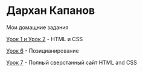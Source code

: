 # Дархан Капанов
 Мои домащние задания

[Урок 1 и Урок 2](Darkhan03.github.io/Ls_1and2/ "Урок 1 и Урок 2") - HTML и CSS

[Урок 6](https://darkhan03.github.io/Ls6/ "Урок 6") - Позицианирование

[Урок 7](https://darkhan03.github.io/ls7/ "Урок 7") - Полный сверстанный сайт HTML and CSS
